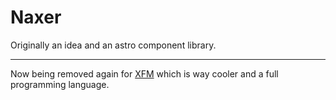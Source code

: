 # Naxer
Originally an idea and an astro component library.

---

Now being removed again for [XFM](https://github.com/monitio/XFM) which is way cooler and a full programming language.
